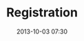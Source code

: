 ---
date: 2013-10-03 07:30
hour: 07:30 am - 12:00 pm
title: Registration
name:
company:
location: At Hotel
categories: day2
expand:
---